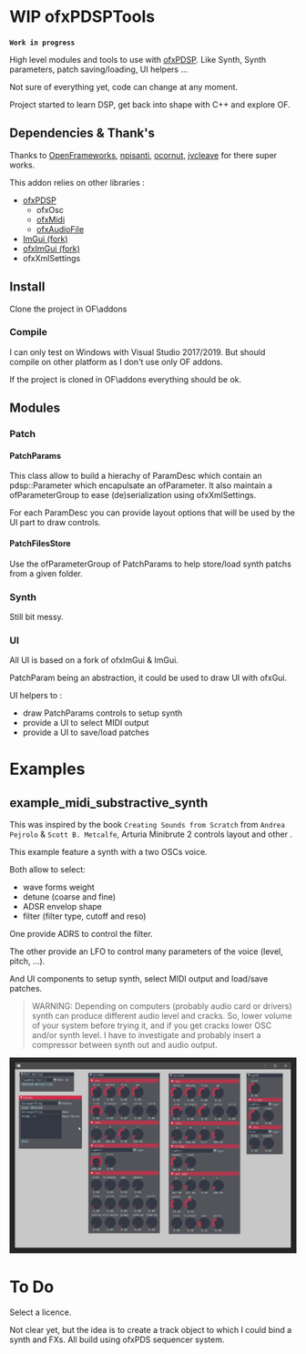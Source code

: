 # WIP ofxPDSPTools

**`Work in progress`**    

High level modules and tools to use with [ofxPDSP](https://github.com/npisanti/ofxPDSP). Like Synth, Synth parameters, patch saving/loading, UI helpers ... 

Not sure of everything yet, code can change at any moment.

Project started to learn DSP, get back into shape with C++ and explore OF.

## Dependencies & Thank's

Thanks to [OpenFrameworks](https://openframeworks.cc/), [npisanti](https://github.com/npisanti), [ocornut](https://github.com/ocornut), [jvcleave](https://github.com/jvcleave) for there super works.

This addon relies on other libraries :

- [ofxPDSP](https://github.com/npisanti/ofxPDSP)
   - ofxOsc
   - [ofxMidi]()
   - [ofxAudioFile]()
- [ImGui (fork)](https://github.com/MacFurax/imgui)
- [ofxImGui (fork)](https://github.com/MacFurax/ofxImGui)
- ofxXmlSettings

## Install
Clone the project in OF\addons

### Compile

I can only test on Windows with Visual Studio 2017/2019.
But should compile on other platform as I don't use only OF addons.

If the project is cloned in OF\addons everything should be ok.

## Modules

### Patch
#### PatchParams

This class allow to build a hierachy of ParamDesc which contain an pdsp::Parameter which encapulsate an ofParameter.
It also maintain a ofParameterGroup to ease (de)serialization using ofxXmlSettings.

For each ParamDesc you can provide layout options that will be used by the UI part to draw controls.


#### PatchFilesStore

Use the ofParameterGroup of PatchParams to help store/load synth patchs from a given folder.


### Synth

Still bit messy.

### UI

All UI is based on a fork of ofxImGui & ImGui.

PatchParam being an abstraction, it could be used to draw UI with ofxGui.

UI helpers to :
- draw PatchParams controls to setup synth
- provide a UI to select MIDI output
- provide a UI to save/load patches

# Examples
## example_midi_substractive_synth

This was inspired by the book `Creating Sounds from Scratch` from `Andrea Pejrolo` & `Scott B. Metcalfe`, Arturia Minibrute 2 controls layout and other .

This example feature a synth with a two OSCs voice.

Both allow to select:
- wave forms weight
- detune (coarse and fine) 
- ADSR envelop shape
- filter (filter type, cutoff and reso)

One provide ADRS to control the filter.

The other provide an LFO to control many parameters of the voice (level, pitch, ...).

And UI components to setup synth, select MIDI output and load/save patches.



> WARNING: Depending on computers (probably audio card or drivers) synth can produce different audio level and cracks. 
> So, lower volume of your system before trying it, and if you get cracks lower OSC and/or synth level. 
> I have to investigate and probably insert a compressor between synth out and audio output.


 ![screenshot](assets/example_midi_substractive_synth.png)


# To Do

Select a licence.

Not clear yet, but the idea is to create a track object to which I could bind a synth and FXs.
All build using ofxPDS sequencer system.








